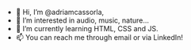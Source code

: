 - 👋 Hi, I’m @adriamcassorla,
- 👀 I’m interested in audio, music, nature...
- 🌱 I’m currently learning HTML, CSS and JS.
- 📫 You can reach me through email or via LinkedIn!

<!---
adriamcassorla/adriamcassorla is a ✨ special ✨ repository because its `README.md` (this file) appears on your GitHub profile.
You can click the Preview link to take a look at your changes.
--->
